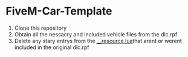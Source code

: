# FiveM-Car-Template

1. Clone this repository
2. Obtain all the nessacry and included vehicle files from the dlc.rpf
3. Delete any stary entrys from the [__resource.lua](../addon_car_template/__resource.lua)that arent or werent included in the original dlc.rpf
